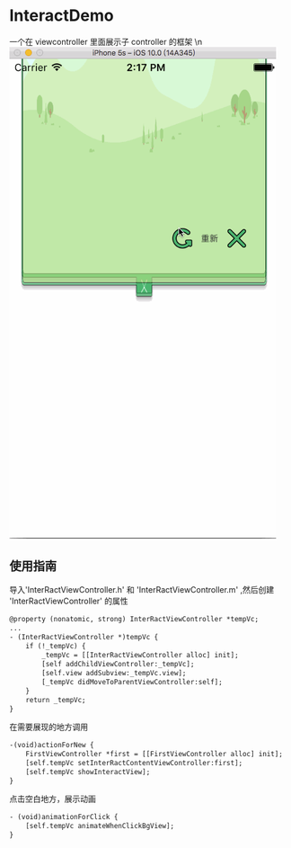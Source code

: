 # InteractDemo
一个在 viewcontroller 里面展示子 controller 的框架 
\n
![demo](./demo.gif)

## 使用指南
导入'InterRactViewController.h' 和 'InterRactViewController.m' ,然后创建 'InterRactViewController' 的属性
```
@property (nonatomic, strong) InterRactViewController *tempVc;
...
- (InterRactViewController *)tempVc {
    if (!_tempVc) {
        _tempVc = [[InterRactViewController alloc] init];
        [self addChildViewController:_tempVc];
        [self.view addSubview:_tempVc.view];
        [_tempVc didMoveToParentViewController:self];
    }
    return _tempVc;
}
```

在需要展现的地方调用
```
-(void)actionForNew {
    FirstViewController *first = [[FirstViewController alloc] init];
    [self.tempVc setInterRactContentViewController:first];
    [self.tempVc showInteractView];
}
```

点击空白地方，展示动画
```
- (void)animationForClick {
    [self.tempVc animateWhenClickBgView];
}
```


